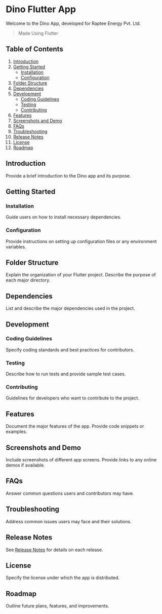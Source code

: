 
# Dino Flutter App

Welcome to the Dino App, developed for Raptee Energy Pvt. Ltd.
>Made Using Flutter
## Table of Contents
1. [Introduction](#introduction)
2. [Getting Started](#getting-started)
    - [Installation](#installation)
    - [Configuration](#configuration)
3. [Folder Structure](#folder-structure)
4. [Dependencies](#dependencies)
5. [Development](#development)
    - [Coding Guidelines](#coding-guidelines)
    - [Testing](#testing)
    - [Contributing](#contributing)
6. [Features](#features)
7. [Screenshots and Demo](#screenshots-and-demo)
8. [FAQs](#faqs)
9. [Troubleshooting](#troubleshooting)
10. [Release Notes](./docs/release-notes.md)
11. [License](#license)
12. [Roadmap](#roadmap)

## Introduction
Provide a brief introduction to the Dino app and its purpose.

## Getting Started

### Installation
Guide users on how to install necessary dependencies.

### Configuration
Provide instructions on setting up configuration files or any environment variables.

## Folder Structure
Explain the organization of your Flutter project. Describe the purpose of each major directory.

## Dependencies
List and describe the major dependencies used in the project.

## Development

### Coding Guidelines
Specify coding standards and best practices for contributors.

### Testing
Describe how to run tests and provide sample test cases.

### Contributing
Guidelines for developers who want to contribute to the project.

## Features
Document the major features of the app. Provide code snippets or examples.

## Screenshots and Demo
Include screenshots of different app screens. Provide links to any online demos if available.

## FAQs
Answer common questions users and contributors may have.

## Troubleshooting
Address common issues users may face and their solutions.

## Release Notes
See [Release Notes](./docs/release-notes.md) for details on each release.

## License
Specify the license under which the app is distributed.

## Roadmap
Outline future plans, features, and improvements.
